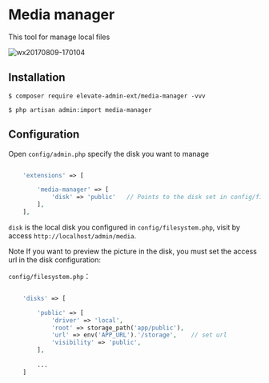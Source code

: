 # Media manager

This tool for manage local files

![wx20170809-170104](https://user-images.githubusercontent.com/1479100/29113762-99886c32-7d24-11e7-922d-5981a5849c7a.png)

## Installation

```
$ composer require elevate-admin-ext/media-manager -vvv

$ php artisan admin:import media-manager
```

## Configuration

Open  `config/admin.php` specify the disk you want to manage

```php

    'extensions' => [

        'media-manager' => [
            'disk' => 'public'   // Points to the disk set in config/filesystem.php
        ],
    ],

```

`disk` is the local disk you configured in `config/filesystem.php`, visit by access `http://localhost/admin/media`.

Note If you want to preview the picture in the disk, you must set the access url in the disk configuration:


`config/filesystem.php`：
```php

    'disks' => [

        'public' => [
            'driver' => 'local',
            'root' => storage_path('app/public'),
            'url' => env('APP_URL').'/storage',    // set url
            'visibility' => 'public',
        ],
        
        ...
    ]
```

